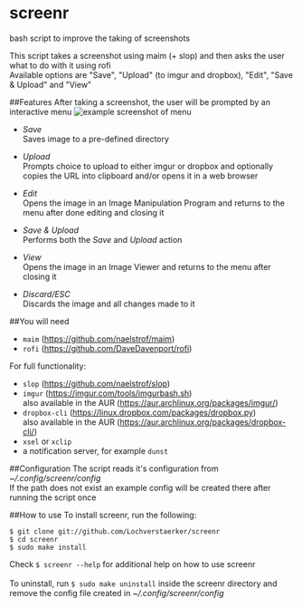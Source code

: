 # screenr
bash script to improve the taking of screenshots

This script takes a screenshot using maim (+ slop) and then asks the user what to do with it using rofi  
Available options are "Save", "Upload" (to imgur and dropbox), "Edit", "Save & Upload" and "View"


##Features
After taking a screenshot, the user will be prompted by an interactive menu
![example screenshot of menu](http://i.imgur.com/fotWDgd.jpg)
* *Save*  
Saves image to a pre-defined directory

* *Upload*  
Prompts choice to upload to either imgur or dropbox and optionally copies the URL into clipboard and/or opens it in a web browser

* *Edit*  
Opens the image in an Image Manipulation Program and returns to the menu after done editing and closing it

* *Save & Upload*  
Performs both the *Save* and *Upload* action

* *View*  
Opens the image in an Image Viewer and returns to the menu after closing it

* *Discard/ESC*  
Discards the image and all changes made to it


##You will need
* ```maim``` (https://github.com/naelstrof/maim)
* ```rofi``` (https://github.com/DaveDavenport/rofi)

For full functionality:
* ```slop``` (https://github.com/naelstrof/slop)
* ```imgur``` (https://imgur.com/tools/imgurbash.sh)  
also available in the AUR (https://aur.archlinux.org/packages/imgur/)
* ```dropbox-cli``` (https://linux.dropbox.com/packages/dropbox.py)  
also available in the AUR (https://aur.archlinux.org/packages/dropbox-cli/)
* ```xsel``` or ```xclip```
* a notification server, for example ```dunst```


##Configuration
The script reads it's configuration from _~/.config/screenr/config_  
If the path does not exist an example config will be created there after running the script once 


##How to use
To install screenr, run the following:  
```
$ git clone git://github.com/Lochverstaerker/screenr  
$ cd screenr  
$ sudo make install  
```
Check ```$ screenr --help``` for additional help on how to use screenr  
<br>
To uninstall, run ```$ sudo make uninstall``` inside the screenr directory and remove the config file created in _~/.config/screenr/config_
